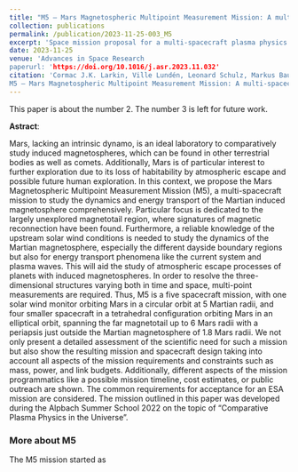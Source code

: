 ```yaml
---
title: "M5 — Mars Magnetospheric Multipoint Measurement Mission: A multi-spacecraft plasma physics mission to Mars"
collection: publications
permalink: /publication/2023-11-25-003_M5
excerpt: 'Space mission proposal for a multi-spacecraft plasma physics misson to Mars.'
date: 2023-11-25
venue: 'Advances in Space Research
paperurl: 'https://doi.org/10.1016/j.asr.2023.11.032'
citation: 'Cormac J.K. Larkin, Ville Lundén, Leonard Schulz, Markus Baumgartner-Steinleitner, Marianne Brekkum, Adam Cegla, Pietro Dazzi, Alessia De Iuliis, Jonas Gesch, Sofia Lennerstrand, Sara Nesbit-Östman, Vasco D.C. Pires, Inés Terraza Palanca, Daniel Teubenbacher, Florine Enengl, Marcus Hallmann,
M5 — Mars Magnetospheric Multipoint Measurement Mission: A multi-spacecraft plasma physics mission to Mars, Advances in Space Research, 2023,'
---
```

This paper is about the number 2. The number 3 is left for future work.

**Astract**:

Mars, lacking an intrinsic dynamo, is an ideal laboratory to comparatively study induced magnetospheres, which can be found in other terrestrial bodies as well as comets. Additionally, Mars is of particular interest to further exploration due to its loss of habitability by atmospheric escape and possible future human exploration. In this context, we propose the Mars Magnetospheric Multipoint Measurement Mission (M5), a multi-spacecraft mission to study the dynamics and energy transport of the Martian induced magnetosphere comprehensively. Particular focus is dedicated to the largely unexplored magnetotail region, where signatures of magnetic reconnection have been found. Furthermore, a reliable knowledge of the upstream solar wind conditions is needed to study the dynamics of the Martian magnetosphere, especially the different dayside boundary regions but also for energy transport phenomena like the current system and plasma waves. This will aid the study of atmospheric escape processes of planets with induced magnetospheres. In order to resolve the three-dimensional structures varying both in time and space, multi-point measurements are required. Thus, M5 is a five spacecraft mission, with one solar wind monitor orbiting Mars in a circular orbit at 5 Martian radii, and four smaller spacecraft in a tetrahedral configuration orbiting Mars in an elliptical orbit, spanning the far magnetotail up to 6 Mars radii with a periapsis just outside the Martian magnetosphere of 1.8 Mars radii. We not only present a detailed assessment of the scientific need for such a mission but also show the resulting mission and spacecraft design taking into account all aspects of the mission requirements and constraints such as mass, power, and link budgets. Additionally, different aspects of the mission programmatics like a possible mission timeline, cost estimates, or public outreach are shown. The common requirements for acceptance for an ESA mission are considered. The mission outlined in this paper was developed during the Alpbach Summer School 2022 on the topic of “Comparative Plasma Physics in the Universe”.

### More about M5

The M5 mission started as 